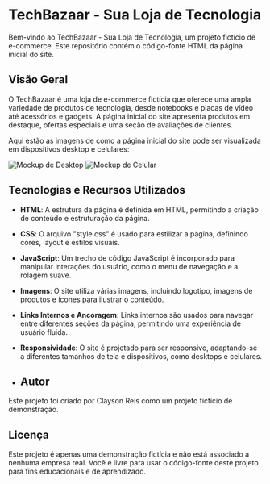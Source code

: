 # TechBazaar - Sua Loja de Tecnologia

Bem-vindo ao TechBazaar - Sua Loja de Tecnologia, um projeto fictício de e-commerce. Este repositório contém o código-fonte HTML da página inicial do site.

## Visão Geral

O TechBazaar é uma loja de e-commerce fictícia que oferece uma ampla variedade de produtos de tecnologia, desde notebooks e placas de vídeo até acessórios e gadgets. A página inicial do site apresenta produtos em destaque, ofertas especiais e uma seção de avaliações de clientes.

Aqui estão as imagens de como a página inicial do site pode ser visualizada em dispositivos desktop e celulares:

![Mockup de Desktop](placeholder-desktop-mockup.jpg)
![Mockup de Celular](placeholder-mobile-mockup.jpg)


## Tecnologias e Recursos Utilizados

- **HTML**: A estrutura da página é definida em HTML, permitindo a criação de conteúdo e estruturação da página.

- **CSS**: O arquivo "style.css" é usado para estilizar a página, definindo cores, layout e estilos visuais.

- **JavaScript**: Um trecho de código JavaScript é incorporado para manipular interações do usuário, como o menu de navegação e a rolagem suave.

- **Imagens**: O site utiliza várias imagens, incluindo logotipo, imagens de produtos e ícones para ilustrar o conteúdo.

- **Links Internos e Ancoragem**: Links internos são usados para navegar entre diferentes seções da página, permitindo uma experiência de usuário fluida.

- **Responsividade**: O site é projetado para ser responsivo, adaptando-se a diferentes tamanhos de tela e dispositivos, como desktops e celulares.

- ## Autor

Este projeto foi criado por Clayson Reis como um projeto fictício de demonstração.

## Licença

Este projeto é apenas uma demonstração fictícia e não está associado a nenhuma empresa real. Você é livre para usar o código-fonte deste projeto para fins educacionais e de aprendizado.
